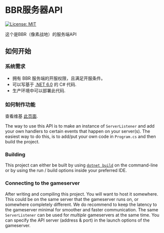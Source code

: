 # BBR服务器API

 [![License: MIT](https://img.shields.io/badge/License-MIT-yellow.svg)](https://opensource.org/licenses/MIT)
 
这个是BBR（像素战地）的服务端API

## 如何开始

### 系统需求

- 拥有 BBR 服务端的开服权限，且满足开服条件。
- 可以写基于 [.NET 6.0](https://dotnet.microsoft.com/en-us/download/dotnet/6.0) 的 C# 代码.
- 生产环境中可以部署此代码.

### 如何制作功能

查看维基 [此页面](https://github.com/MrOkiDoki/BattleBit-Community-Server-API/wiki).


The way to use this API is to make an instance of `ServerListener` and add your own handlers to certain events that happen on your server(s).
The easiest way to do this, is to add/put your own code in `Program.cs` and then build the project.

### Building

This project can either be built by using [`dotnet build`](https://learn.microsoft.com/en-us/dotnet/core/tools/dotnet-build) on the command-line or by using the run / build options inside your preferred IDE.

### Connecting to the gameserver

After writing and compiling this project. You will want to host it somewhere. This could be on the same server that the gameserver runs on, or somewhere completely different. We do recommend to keep the latency to the gameserver minimal for smoother and faster communication. The same `ServerListener` can be used for *multiple* gameservers at the same time. You can specify the API server (address & port) in the launch options of the gameserver.

